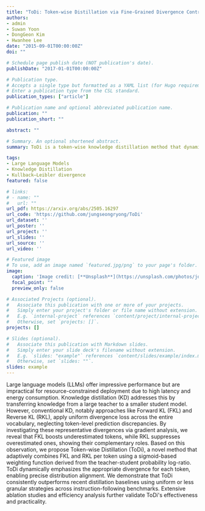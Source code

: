 ```yaml
---
title: "ToDi: Token-wise Distillation via Fine-Grained Divergence Control"
authors:
- admin
- Suwan Yoon
- DongGeon Kim
- Hwanhee Lee
date: "2015-09-01T00:00:00Z"
doi: ""

# Schedule page publish date (NOT publication's date).
publishDate: "2017-01-01T00:00:00Z"

# Publication type.
# Accepts a single type but formatted as a YAML list (for Hugo requirements).
# Enter a publication type from the CSL standard.
publication_types: ["article"]

# Publication name and optional abbreviated publication name.
publication: ""
publication_short: ""

abstract: ""

# Summary. An optional shortened abstract.
summary: ToDi is a token-wise knowledge distillation method that dynamically balances Forward and Reverse KL divergence based on prediction discrepancies, enabling fine-grained alignment between teacher and student models and outperforming existing approaches on instruction-following tasks.

tags:
- Large Language Models
- Knowledge Distillation
- Kullback–Leibler divergence
featured: false

# links:
# - name: ""
#   url: ""
url_pdf: https://arxiv.org/abs/2505.16297
url_code: 'https://github.com/jungseongryong/ToDi'
url_dataset: ''
url_poster: ''
url_project: ''
url_slides: ''
url_source: ''
url_video: ''

# Featured image
# To use, add an image named `featured.jpg/png` to your page's folder. 
image:
  caption: 'Image credit: [**Unsplash**](https://unsplash.com/photos/jdD8gXaTZsc)'
  focal_point: ""
  preview_only: false

# Associated Projects (optional).
#   Associate this publication with one or more of your projects.
#   Simply enter your project's folder or file name without extension.
#   E.g. `internal-project` references `content/project/internal-project/index.md`.
#   Otherwise, set `projects: []`.
projects: []

# Slides (optional).
#   Associate this publication with Markdown slides.
#   Simply enter your slide deck's filename without extension.
#   E.g. `slides: "example"` references `content/slides/example/index.md`.
#   Otherwise, set `slides: ""`.
slides: example
---
```



Large language models (LLMs) offer impressive performance but are impractical for resource-constrained deployment due to high latency and energy consumption. Knowledge distillation (KD) addresses this by transferring knowledge from a large teacher to a smaller student model. However, conventional KD, notably approaches like Forward KL (FKL) and Reverse KL (RKL), apply uniform divergence loss across the entire vocabulary, neglecting token-level prediction discrepancies. By investigating these representative divergences via gradient analysis, we reveal that FKL boosts underestimated tokens, while RKL suppresses overestimated ones, showing their complementary roles. Based on this observation, we propose Token-wise Distillation (ToDi), a novel method that adaptively combines FKL and RKL per token using a sigmoid-based weighting function derived from the teacher-student probability log-ratio. ToDi dynamically emphasizes the appropriate divergence for each token, enabling precise distribution alignment. We demonstrate that ToDi consistently outperforms recent distillation baselines using uniform or less granular strategies across instruction-following benchmarks. Extensive ablation studies and efficiency analysis further validate ToDi's effectiveness and practicality.
